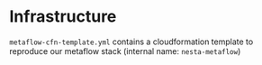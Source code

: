 # Infrastructure

`metaflow-cfn-template.yml` contains a cloudformation template to reproduce our metaflow stack (internal name: `nesta-metaflow`)

